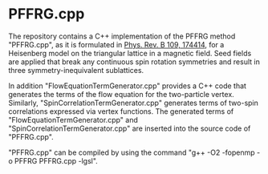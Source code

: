 # PFFRG.cpp

The repository contains a C++ implementation of the PFFRG method "PFFRG.cpp", as it is formulated in [Phys. Rev. B 109, 174414](https://www.google.com), for a Heisenberg model on the triangular lattice in a magnetic field. Seed fields are applied that break any continuous spin rotation symmetries and result in three symmetry-inequivalent sublattices.

In addition "FlowEquationTermGenerator.cpp" provides a C++ code that generates the terms of the flow equation for the two-particle vertex.
Similarly, "SpinCorrelationTermGenerator.cpp" generates terms of two-spin correlations expressed via vertex functions.
The generated terms of "FlowEquationTermGenerator.cpp" and "SpinCorrelationTermGenerator.cpp" are inserted into the source code of "PFFRG.cpp".

"PFFRG.cpp" can be compiled by using the command "g++ -O2 -fopenmp -o PFFRG PFFRG.cpp -lgsl".
